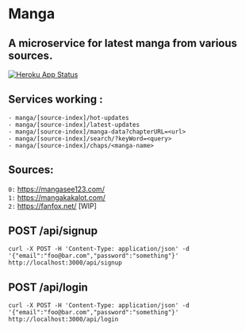 # Manga
## A microservice for latest manga from various sources.

[![Heroku App Status](https://heroku-shields.herokuapp.com/manganode)](https://manganode.herokuapp.com)

## Services working :

```
- manga/[source-index]/hot-updates
- manga/[source-index]/latest-updates
- manga/[source-index]/manga-data?chapterURL=<url>
- manga/[source-index]/search/?keyWord=<query>
- manga/[source-index]/chaps/<manga-name>

```

## Sources:

`0:` https://mangasee123.com/  
`1:` https://mangakakalot.com/  
`2:` https://fanfox.net/ [WIP]


## POST /api/signup

```curl -X POST -H 'Content-Type: application/json' -d '{"email":"foo@bar.com","password":"something"}' http://localhost:3000/api/signup```

## POST /api/login

```curl -X POST -H 'Content-Type: application/json' -d '{"email":"foo@bar.com","password":"something"}' http://localhost:3000/api/login```